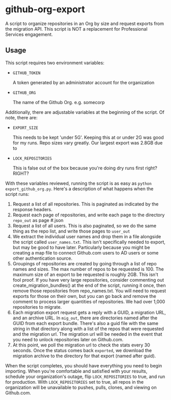 # github-org-export
A script to organize repositories in an Org by size and request exports from the migration API. This script is NOT a replacement for Professional Services engagement.

## Usage
This script requires two environment variables:
 - `GITHUB_TOKEN`
   
   A token generated by an administrator account for the organization
 - `GITHUB_ORG`
   
   The name of the Github Org. e.g. somecorp

Additionally, there are adjustable variables at the beginning of the script. Of note, there are:
 - `EXPORT_SIZE`
   
   This needs to be kept 'under 5G'. Keeping this at or under 2G was good for my runs. Repo sizes vary greatly. Our largest export was 2.8GB due to 
 - `LOCK_REPOSITORIES`
   
   This is false out of the box because you're doing dry runs first right? RIGHT?

With these variables reviewed, running the script is as easy as `python export_github_org.py`. Here's a description of what happens when the script runs:

 1. Request a list of all repositories. This is paginated as indicated by the response headers.
 2. Request each page of repositories, and write each page to the directory `repo_out` as page #.json
 3. Request a list of all users. This is also paginated, so we do the same thing as the repo list, and write those pages to `user_out`
 4. We extract the individual user names and drop them in a file alongside the script called `user_names.txt`. This isn't specifically needed to export, but may be good to have later. Particularly because you might be creating a map file to connect Github.com users to AD users or some other authentication source.
 5. Groupings of repositories are created by going through a list of repo names and sizes. The max number of repos to be requested is 100. The maximum size of an export to be requested is roughly 2GB. This isn't fool proof. If you have very large repositories, consider commenting out create_migration_bundles() at the end of the script, running it once, then remove those repositories from repo_names.txt. You will need to request exports for those on their own, but you can go back and remove the comment to process larger quantities of repositories. We had over 1,000 repositories to migrate.
 6. Each migration export request gets a reply with a GUID, a migration URL, and an archive URL. In `mig_out`, there are directories named after the GUID from each export bundle. There's also a guid file with the same string in that directory along with a list of the repos that were requested and the migration url. The migration url will be needed in the event that you need to unlock repositories later on Github.com.
 7. At this point, we poll the migration url to check the stats every 30 seconds. Once the status comes back `exported`, we download the migration archive to the directory for that export (named after guid).

When the script completes, you should have everything you need to begin importing. When you're comfortable and satisfied with your results, schedule your organization's outage, flip `LOCK_REPOSITORIES` to true, and run for production. With `LOCK_REPOSITORIES` set to true, all repos in the organization will be unavailable to pushes, pulls, clones, and viewing on Github.com.